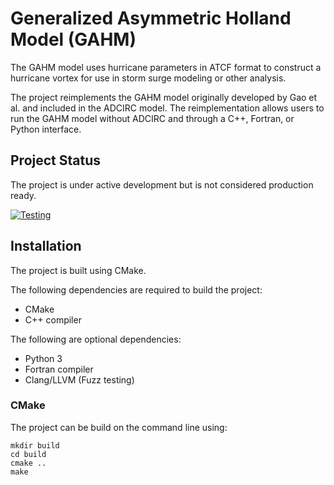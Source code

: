 
# Generalized Asymmetric Holland Model (GAHM)

The GAHM model uses hurricane parameters in ATCF format to construct a hurricane vortex
for use in storm surge modeling or other analysis. 

The project reimplements the GAHM model originally developed by Gao et al. and included in
the ADCIRC model. The reimplementation allows users to run the GAHM model without ADCIRC 
and through a C++, Fortran, or Python interface. 

## Project Status
The project is under active development but is not considered production ready. 

[![Testing](https://github.com/adcirc/gahm/actions/workflows/testing.yaml/badge.svg)](https://github.com/adcirc/gahm/actions/workflows/testing.yaml)

## Installation 
The project is built using CMake. 

The following dependencies are required to build the project:
- CMake
- C++ compiler

The following are optional dependencies:
- Python 3
- Fortran compiler
- Clang/LLVM (Fuzz testing)

### CMake
The project can be build on the command line using:

```
mkdir build
cd build
cmake ..
make
```
